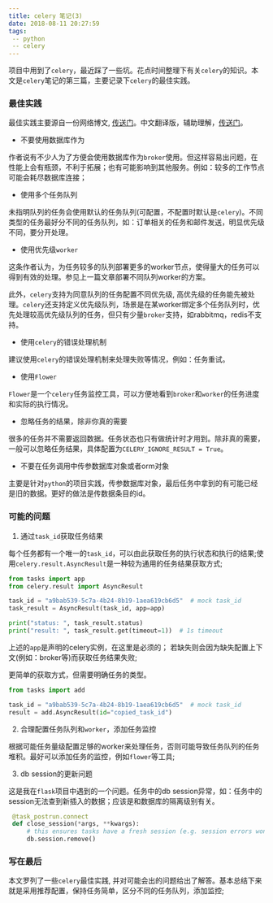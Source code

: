 ```yaml
---
title: celery 笔记(3)
date: 2018-08-11 20:27:59
tags:
 -- python
 -- celery
---
```


项目中用到了`celery`，最近踩了一些坑。花点时间整理下有关`celery`的知识。本文是`celery`笔记的第三篇，主要记录下`celery`的最佳实践。
<!--more-->

### 最佳实践

最佳实践主要源自一份网络博文, [传送门](https://denibertovic.com/posts/celery-best-practices/)。中文翻译版，辅助理解，[传送门](http://www.cnblogs.com/ajianbeyourself/p/3889017.html#_label4)。

* 不要使用数据库作为

作者说有不少人为了方便会使用数据库作为`broker`使用。但这样容易出问题，在性能上会有瓶颈，不利于拓展；也有可能影响到其他服务。例如：较多的工作节点可能会耗尽数据库连接；

* 使用多个任务队列

未指明队列的任务会使用默认的任务队列(可配置，不配置时默认是`celery`)。不同类型的任务最好分不同的任务队列，如：订单相关的任务和邮件发送，明显优先级不同，要分开处理。

* 使用优先级`worker`

这条作者认为，为任务较多的队列部署更多的worker节点，使得量大的任务可以得到有效的处理。参见上一篇文章部署不同队列worker的方案。

此外，`celery`支持为同意队列的任务配置不同优先级, 高优先级的任务能先被处理。`celery`还支持定义优先级队列，场景是在某worker绑定多个任务队列时，优先处理较高优先级队列的任务，但只有少量`broker`支持，如rabbitmq，redis不支持。

* 使用`celery`的错误处理机制

建议使用`celery`的错误处理机制来处理失败等情况，例如：任务重试。

* 使用`Flower`

`Flower`是一个`celery`任务监控工具，可以方便地看到`broker`和`worker`的任务进度和实际的执行情况。

* 忽略任务的结果，除非你真的需要

很多的任务并不需要返回数据。任务状态也只有做统计时才用到。除非真的需要，一般可以忽略任务结果，具体配置为`CELERY_IGNORE_RESULT = True`。

* 不要在任务调用中传参数据库对象或者orm对象

主要是针对`python`的项目实践，传参数据库对象，最后任务中拿到的有可能已经是旧的数据。更好的做法是传数据条目的id。

### 可能的问题
1. 通过`task_id`获取任务结果

每个任务都有一个唯一的`task_id`，可以由此获取任务的执行状态和执行的结果;使用`celery.result.AsyncResult`是一种较为通用的任务结果获取方式;
```python
from tasks import app
from celery.result import AsyncResult

task_id = "a9bab539-5c7a-4b24-8b19-1aea619cb6d5"  # mock task_id
task_result = AsyncResult(task_id, app=app)

print("status: ", task_result.status)
print("result: ", task_result.get(timeout=1))  # 1s timeout
```
上述的`app`是声明的celery实例，在这里是必须的；
若缺失则会因为缺失配置上下文(例如：broker等)而获取任务结果失败;

更简单的获取方式，但需要明确任务的类型。
```python
from tasks import add

task_id = "a9bab539-5c7a-4b24-8b19-1aea619cb6d5"  # mock task_id
result = add.AsyncResult(id="copied_task_id")
```

2. 合理配置任务队列和`worker`，添加任务监控

根据可能任务量级配置足够的worker来处理任务，否则可能导致任务队列的任务堆积。最好可以添加任务的监控，例如`flower`等工具;

3. db session的更新问题

这是我在`flask`项目中遇到的一个问题。任务中的db session异常，如：任务中的session无法查到新插入的数据；应该是和数据库的隔离级别有关。

```python
 @task_postrun.connect
 def close_session(*args, **kwargs):
     # this ensures tasks have a fresh session (e.g. session errors won't propagate across tasks)
     db.session.remove()
```

### 写在最后

本文罗列了一些`celery`最佳实践, 并对可能会出的问题给出了解答。基本总结下来就是采用推荐配置，保持任务简单，区分不同的任务队列，添加监控;


